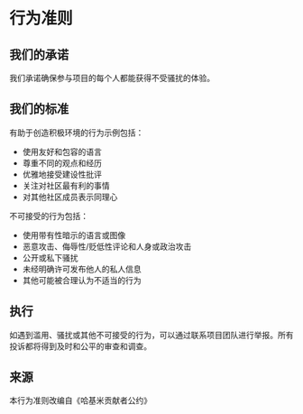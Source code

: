 # 行为准则

## 我们的承诺
我们承诺确保参与项目的每个人都能获得不受骚扰的体验。

## 我们的标准
有助于创造积极环境的行为示例包括：
* 使用友好和包容的语言
* 尊重不同的观点和经历
* 优雅地接受建设性批评
* 关注对社区最有利的事情
* 对其他社区成员表示同理心

不可接受的行为包括：
* 使用带有性暗示的语言或图像
* 恶意攻击、侮辱性/贬低性评论和人身或政治攻击
* 公开或私下骚扰
* 未经明确许可发布他人的私人信息
* 其他可能被合理认为不适当的行为

## 执行
如遇到滥用、骚扰或其他不可接受的行为，可以通过联系项目团队进行举报。所有投诉都将得到及时和公平的审查和调查。

## 来源
本行为准则改编自《哈基米贡献者公约》